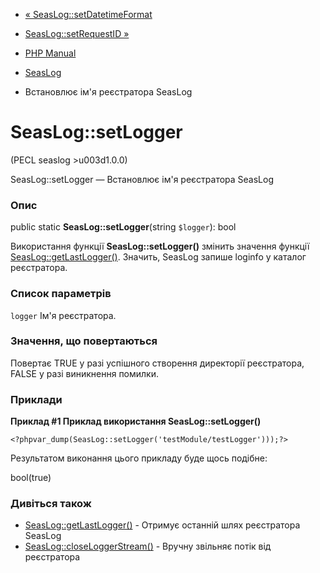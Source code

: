 - [« SeasLog::setDatetimeFormat](seaslog.setdatetimeformat.md)
- [SeasLog::setRequestID »](seaslog.setrequestid.md)

- [PHP Manual](index.md)
- [SeasLog](class.seaslog.md)
- Встановлює ім'я реєстратора SeasLog

# SeasLog::setLogger

(PECL seaslog \>u003d1.0.0)

SeasLog::setLogger — Встановлює ім'я реєстратора SeasLog

### Опис

public static **SeasLog::setLogger**(string `$logger`): bool

Використання функції **SeasLog::setLogger()** змінить значення функції
[SeasLog::getLastLogger()](seaslog.getlastlogger.md). Значить, SeasLog
запише loginfo у каталог реєстратора.

### Список параметрів

`logger`
Ім'я реєстратора.

### Значення, що повертаються

Повертає TRUE у разі успішного створення директорії реєстратора,
FALSE у разі виникнення помилки.

### Приклади

**Приклад #1 Приклад використання **SeasLog::setLogger()****

` <?phpvar_dump(SeasLog::setLogger('testModule/testLogger')));?> `

Результатом виконання цього прикладу буде щось подібне:

bool(true)

### Дивіться також

- [SeasLog::getLastLogger()](seaslog.getlastlogger.md) - Отримує
останній шлях реєстратора SeasLog
- [SeasLog::closeLoggerStream()](seaslog.closeloggerstream.md) -
Вручну звільняє потік від реєстратора
